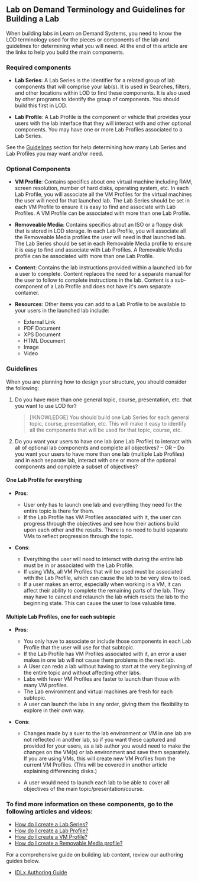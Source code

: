 ## Lab on Demand Terminology and Guidelines for Building a Lab

When building labs in Learn on Demand Systems, you need to know the LOD terminology used for the pieces or components of the lab and guidelines for determining what you will need. At the end of this article are the links to help you build the main components.

###  Required components

- **Lab Series**: A Lab Series is the identifier for a related group of lab components that will comprise your lab(s). It is used in Searches, filters, and other locations within LOD to find these components. It is also used by other programs to identify the group of components. You should build this first in LOD.

- **Lab Profile**: A Lab Profile is the component or vehicle that provides your users with the lab interface that they will interact with and other optional components. You may have one or more Lab Profiles associated to a Lab Series.

See the [Guidelines](#guidelines) section for help determining how many Lab Series and Lab Profiles you may want and/or need.

### Optional Components

- **VM Profile**: Contains specifics about one virtual machine including RAM, screen resolution, number of hard disks, operating system, etc. In each Lab Profile, you will associate all the VM Profiles for the virtual machines the user will need for that launched lab. The Lab Series should be set in each VM Profile to ensure it is easy to find and associate with Lab Profiles. A VM Profile can be associated with  more than one Lab Profile. 

- **Removeable Media**: Contains specifics about an ISO or a floppy disk that is stored in LOD storage. In each Lab Profile, you will associate all the Removeable Media profiles the user will need in that launched lab. The Lab Series should be set in each Removable Media profile to ensure it is easy to find and associate with Lab Profiles. A Removable Media profile can be associated with more than one Lab Profile. 

- **Content**: Contains the lab instructions provided within a launched lab for a user to complete. Content replaces the need for a separate manual for the user to follow to complete instructions in the lab. Content is a sub-component of a Lab Profile and does not have it's own separate container. 

- **Resources**: Other items you can add to a Lab Profile to be available to your users in the launched lab include:
    
    - External Link
    - PDF Document
    - XPS Document
    - HTML Document
    - Image
    - Video

### Guidelines

When you are planning how to design your structure, you should consider the following:

1. Do you have more than one general topic, course, presentation, etc. that you want to use LOD for? 

    >[!KNOWLEDGE] You should build one Lab Series for each general topic, course, presentation, etc. This will make it easy to identify all the components that will be used for that topic, course, etc.

1. Do you want your users to have one lab (one Lab Profile) to interact with all of optional lab components and complete all objectives? – OR – Do you want your users to have more than one lab (multiple Lab Profiles) and in each separate lab, interact with one or more of the optional components and complete a subset of objectives?

#### One Lab Profile for everything
    
- **Pros**:

    - User only has to launch one lab and everything they need for the entire topic is there for them.
    - If the Lab Profile has VM Profiles associated with it, the user can progress through the objectives and see how their actions build upon each other and the results. There is no need to build separate VMs to reflect progression through the topic. 

- **Cons**:

    - Everything the user will need to interact with during the entire lab must be in or associated with the Lab Profile. 
    - If using VMs, all VM Profiles that will be used must be associated with the Lab Profile, which can cause the lab to be very slow to load. 
    - If a user makes an error, especially when working in a VM, it can affect their ability to complete the remaining parts of the lab. They may have to cancel and relaunch the lab which resets the lab to the beginning state. This can cause the user to lose valuable time. 

#### Multiple Lab Profiles, one for each subtopic

- **Pros**: 

    - You only have to associate or include those components in each Lab Profile that the user will use for that subtopic. 
    - If the Lab Profile has VM Profiles associated with it, an error a user makes in one lab will not cause them problems in the next lab. 
    - A User can redo a lab without having to start at the very beginning of the entire topic and without affecting other labs. 
    - Labs with fewer VM Profiles are faster to launch than those with many VM profiles.
    - The Lab environment and virtual machines are fresh for each subtopic. 
    - A user can launch the labs in any order, giving them the flexibility to explore in their own way. 

- **Cons**: 

    - Changes made by a suer to the lab environment or VM in one lab are not reflected in another lab, so if you want these captured and provided for your users, as a lab author you would need to make the changes on the VM(s) or lab environment and save them separately. If you are using VMs, this will create new VM Profiles from the current VM Profiles. (This will be covered in another article explaining differencing disks.)

    - A user would need to launch each lab to be able to cover all objectives of the main topic/presentation/course. 

### To find more information on these components, go to the following articles and videos:

- [How do I create a Lab Series?](how-do-i-create-a-lab-series.md)
- [How do I create a Lab Profile?](how-do-i-create-a-lab-profile.md)
- [How do I create a VM Profile?](how-do-i-create-a-vm-profile.md)
- [How do I create a Removable Media profile?](how-do-i-create-a-removable-media-profile.md)

For a comprehensive guide on building lab content, review our authoring guides below.

- [IDLx Authoring Guide](../../../guides/idl2/idlv2-authoring-guide-and-best-practice.md)